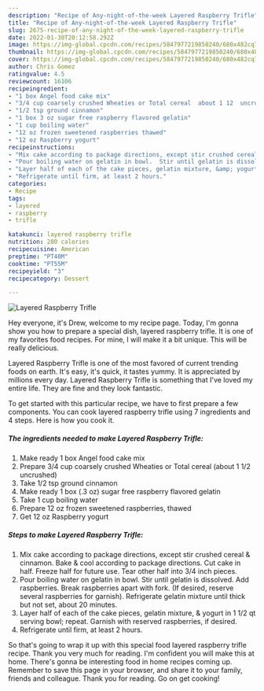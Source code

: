 ```yaml
---
description: "Recipe of Any-night-of-the-week Layered Raspberry Trifle"
title: "Recipe of Any-night-of-the-week Layered Raspberry Trifle"
slug: 2675-recipe-of-any-night-of-the-week-layered-raspberry-trifle
date: 2022-01-30T20:12:58.292Z
image: https://img-global.cpcdn.com/recipes/5847977219850240/680x482cq70/layered-raspberry-trifle-recipe-main-photo.jpg
thumbnail: https://img-global.cpcdn.com/recipes/5847977219850240/680x482cq70/layered-raspberry-trifle-recipe-main-photo.jpg
cover: https://img-global.cpcdn.com/recipes/5847977219850240/680x482cq70/layered-raspberry-trifle-recipe-main-photo.jpg
author: Chris Gomez
ratingvalue: 4.5
reviewcount: 16106
recipeingredient:
- "1 box Angel food cake mix"
- "3/4 cup coarsely crushed Wheaties or Total cereal  about 1 12  uncrushed"
- "1/2 tsp ground cinnamon"
- "1 box 3 oz sugar free raspberry flavored gelatin"
- "1 cup boiling water"
- "12 oz frozen sweetened raspberries thawed"
- "12 oz Raspberry yogurt"
recipeinstructions:
- "Mix cake according to package directions, except stir crushed cereal &amp; cinnamon.  Bake &amp; cool according to package directions. Cut cake in half.  Freeze half for future use.  Tear other half into 3/4 inch pieces."
- "Pour boiling water on gelatin in bowl.  Stir until gelatin is dissolved.  Add raspberries. Break raspberries apart with fork.  (If desired, reserve several raspberries for garnish).  Refrigerate gelatin mixture until thick but not set, about 20 minutes."
- "Layer half of each of the cake pieces, gelatin mixture, &amp; yogurt in 1 1/2 qt serving bowl; repeat.  Garnish with reserved raspberries, if desired."
- "Refrigerate until firm, at least 2 hours."
categories:
- Recipe
tags:
- layered
- raspberry
- trifle

katakunci: layered raspberry trifle 
nutrition: 280 calories
recipecuisine: American
preptime: "PT40M"
cooktime: "PT55M"
recipeyield: "3"
recipecategory: Dessert

---
```



![Layered Raspberry Trifle](https://img-global.cpcdn.com/recipes/5847977219850240/680x482cq70/layered-raspberry-trifle-recipe-main-photo.jpg)

Hey everyone, it's Drew, welcome to my recipe page. Today, I'm gonna show you how to prepare a special dish, layered raspberry trifle. It is one of my favorites food recipes. For mine, I will make it a bit unique. This will be really delicious.



Layered Raspberry Trifle is one of the most favored of current trending foods on earth. It's easy, it's quick, it tastes yummy. It is appreciated by millions every day. Layered Raspberry Trifle is something that I've loved my entire life. They are fine and they look fantastic.


To get started with this particular recipe, we have to first prepare a few components. You can cook layered raspberry trifle using 7 ingredients and 4 steps. Here is how you cook it.

<!--inarticleads1-->

##### The ingredients needed to make Layered Raspberry Trifle:

1. Make ready 1 box Angel food cake mix
1. Prepare 3/4 cup coarsely crushed Wheaties or Total cereal  (about 1 1/2  uncrushed)
1. Take 1/2 tsp ground cinnamon
1. Make ready 1 box (.3 oz) sugar free raspberry flavored gelatin
1. Take 1 cup boiling water
1. Prepare 12 oz frozen sweetened raspberries, thawed
1. Get 12 oz Raspberry yogurt




<!--inarticleads2-->

##### Steps to make Layered Raspberry Trifle:

1. Mix cake according to package directions, except stir crushed cereal &amp; cinnamon.  Bake &amp; cool according to package directions. Cut cake in half.  Freeze half for future use.  Tear other half into 3/4 inch pieces.
1. Pour boiling water on gelatin in bowl.  Stir until gelatin is dissolved.  Add raspberries. Break raspberries apart with fork.  (If desired, reserve several raspberries for garnish).  Refrigerate gelatin mixture until thick but not set, about 20 minutes.
1. Layer half of each of the cake pieces, gelatin mixture, &amp; yogurt in 1 1/2 qt serving bowl; repeat.  Garnish with reserved raspberries, if desired.
1. Refrigerate until firm, at least 2 hours.




So that's going to wrap it up with this special food layered raspberry trifle recipe. Thank you very much for reading. I'm confident you will make this at home. There's gonna be interesting food in home recipes coming up. Remember to save this page in your browser, and share it to your family, friends and colleague. Thank you for reading. Go on get cooking!
